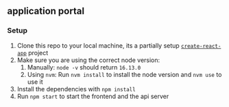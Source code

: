 ## application portal

### Setup

1. Clone this repo to your local machine, its a partially setup [`create-react-app`](https://github.com/facebook/create-react-app) project
1. Make sure you are using the correct node version:
    1. Manually: `node -v` should return `16.13.0`
    2. Using `nvm`: Run `nvm install` to install the node version and `nvm use` to use it
1. Install the dependencies with `npm install`
1. Run `npm start` to start the frontend and the api server
